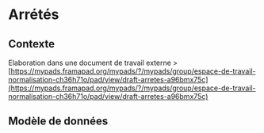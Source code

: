 # Arrétés

## Contexte

Elaboration dans une document de travail externe &gt; [https://mypads.framapad.org/mypads/?/mypads/group/espace-de-travail-normalisation-ch36h71o/pad/view/draft-arretes-a96bmx75c](https://mypads.framapad.org/mypads/?/mypads/group/espace-de-travail-normalisation-ch36h71o/pad/view/draft-arretes-a96bmx75c)



## Modèle de données



